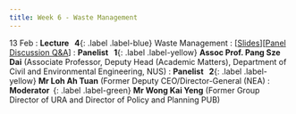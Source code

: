 ```yaml
---
title: Week 6 - Waste Management
---
```


13 Feb
: **Lecture &nbsp; 4**{: .label .label-blue} Waste Management
  : [[Slides](https://canvas.nus.edu.sg/courses/42112/pages/lecture-4-waste-management?module_item_id=97196)][[Panel Discussion Q&A](https://canvas.nus.edu.sg/courses/42112/discussion_topics/27408?module_item_id=97465)]
: **Panelist &nbsp; 1**{: .label .label-yellow} **Assoc Prof. Pang Sze Dai** (Associate Professor, Deputy Head (Academic Matters), Department of Civil and Environmental Engineering, NUS)
: **Panelist &nbsp; 2**{: .label .label-yellow} **Mr Loh Ah Tuan** (Former Deputy CEO/Director-General (NEA)
: **Moderator &nbsp;**{: .label .label-green} **Mr Wong Kai Yeng** (Former Group Director of URA and Director of Policy and Planning PUB)
